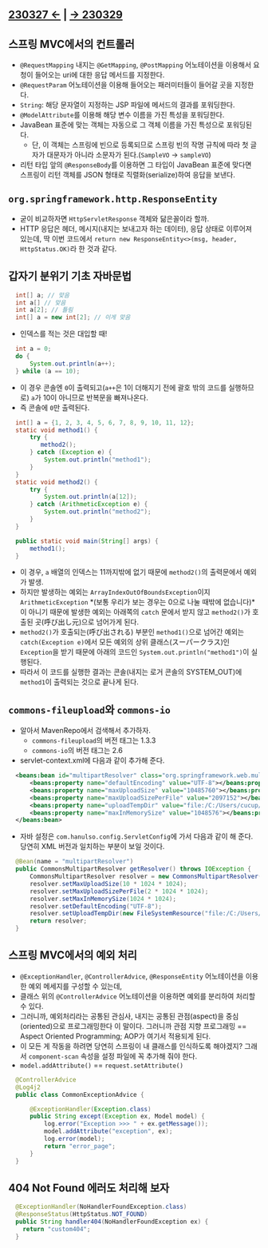﻿#

## [230327 ←](../../230130-_Spring/230327/) | [→ 230329](../../230130-_Spring/230329/)

## 스프링 MVC에서의 컨트롤러

- `@RequestMapping` 내지는 `@GetMapping`, `@PostMapping` 어노테이션을 이용해서 요청이 들어오는 uri에 대한 응답 메서드를 지정한다.
- `@RequestParam` 어노테이션을 이용해 들어오는 패러미터들이 들어갈 곳을 지정한다.
- `String`: 해당 문자열이 지정하는 JSP 파일에 메서드의 결과를 포워딩한다.
- `@ModelAttribute`를 이용해 해당 변수 이름을 가진 특성을 포워딩한다.
- JavaBean 표준에 맞는 객체는 자동으로 그 객체 이름을 가진 특성으로 포워딩된다.
  - 단, 이 객체는 스프링에 빈으로 등록되므로 스프링 빈의 작명 규칙에 따라 첫 글자가 대문자가 아니라 소문자가 된다.(`SampleVO` -> `sampleVO`)
- 리턴 타입 앞의 `@ResponseBody`를 이용하면 그 타입이 JavaBean 표준에 맞다면 스프링이 리턴 객체를 JSON 형태로 직렬화(serialize)하여 응답을 보낸다.

## `org.springframework.http.ResponseEntity`

- 굳이 비교하자면 `HttpServletResponse` 객체와 닮은꼴이라 할까.
- HTTP 응답은 헤더, 메시지(내지는 보내고자 하는 데이터), 응답 상태로 이루어져 있는데, 딱 이번 코드에서 `return new ResponseEntity<>(msg, header, HttpStatus.OK)`라 한 것과 같다.

## 갑자기 분위기 기초 자바문법

```java
  int[] a; // 맞음
  int a[] // 맞음
  int a[2]; // 틀림
  int[] a = new int[2]; // 이게 맞음
```

- 인덱스를 적는 것은 대입할 때!

```java
  int a = 0;
  do {
      System.out.println(a++);
  } while (a == 10);
```

- 이 경우 콘솔엔 `0`이 출력되고(`a++`은 1이 더해지기 전에 괄호 밖의 코드를 실행하므로) `a`가 10이 아니므로 반복문을 빠져나온다.
- 즉 콘솔에 `0`만 출력된다.

```java
  int[] a = {1, 2, 3, 4, 5, 6, 7, 8, 9, 10, 11, 12};
  static void method1() {
      try {
         method2();
      } catch (Exception e) {
          System.out.println("method1");
      }
  }
  static void method2() {
      try {
          System.out.println(a[12]);
      } catch (ArithmeticException e) {
          System.out.println("method2");
      }
  }

  public static void main(String[] args) {
      method1();
  }
```

- 이 경우, `a` 배열의 인덱스는 11까지밖에 없기 때문에 `method2()`의 출력문에서 예외가 발생.
- 하지만 발생하는 예외는 `ArrayIndexOutOfBoundsException`이지 `ArithmeticException` *(보통 우리가 보는 경우는 0으로 나눌 때밖에 없습니다)*이 아니기 때문에 발생한 예외는 아래쪽의 `catch` 문에서 받지 않고 `method2()`가 호출된 곳(呼び出し元)으로 넘어가게 된다.
- `method2()`가 호출되는(呼び出される) 부분인 `method1()`으로 넘어간 예외는 `catch(Exception e)`에서 모든 예외의 상위 클래스(スーパークラス)인 `Exception`을 받기 때문에 아래의 코드인 `System.out.println("method1")`이 실행된다.
- 따라서 이 코드를 실행한 결과는 콘솔(내지는 로거 콘솔의 SYSTEM_OUT)에 `method1`이 출력되는 것으로 끝나게 된다.

## `commons-fileupload`와 `commons-io`

- 알아서 MavenRepo에서 검색해서 추가하자.
  - `commons-fileupload`의 버전 태그는 1.3.3
  - `commons-io`의 버전 태그는 2.6
- servlet-context.xml에 다음과 같이 추가해 준다.

```xml
  <beans:bean id="multipartResolver" class="org.springframework.web.multipart.commons.CommonsMultipartResolver">
      <beans:property name="defaultEncoding" value="UTF-8"></beans:property>
      <beans:property name="maxUploadSize" value="10485760"></beans:property>
      <beans:property name="maxUploadSizePerFile" value="2097152"></beans:property>
      <beans:property name="uploadTempDir" value="file:/C:/Users/cucup/Gogs/spring56/supload"></beans:property>
      <beans:property name="maxInMemorySize" value="1048576"></beans:property>
  </beans:bean>
```

- 자바 설정은 `com.hanulso.config.ServletConfig`에 가서 다음과 같이 해 준다. 당연히 XML 버전과 일치하는 부분이 보일 것이다.

```java
  @Bean(name = "multipartResolver")
  public CommonsMultipartResolver getResolver() throws IOException {
      CommonsMultipartResolver resolver = new CommonsMultipartResolver();
      resolver.setMaxUploadSize(10 * 1024 * 1024);
      resolver.setMaxUploadSizePerFile(2 * 1024 * 1024);
      resolver.setMaxInMemorySize(1024 * 1024);
      resolver.setDefaultEncoding("UTF-8");
      resolver.setUploadTempDir(new FileSystemResource("file:/C:/Users/cucup/Gogs/spring56/supload"));
      return resolver;
  }
```

## 스프링 MVC에서의 예외 처리

- `@ExceptionHandler`, `@ControllerAdvice`, `@ResponseEntity` 어노테이션을 이용한 예외 메세지를 구성할 수 있는데,
- 클래스 위의 `@ControllerAdvice` 어노테이션을 이용하면 예외를 분리하여 처리할 수 있다.
- 그러니까, 예외처리라는 공통된 관심사, 내지는 공통된 관점(aspect)을 중심(oriented)으로 프로그래밍한다 이 말이다. 그러니까 관점 지향 프로그래밍 == Aspect Oriented Programming; AOP가 여기서 적용되게 된다.
- 이 모든 게 작동을 하려면 당연히 스프링이 내 클래스를 인식하도록 해야겠지? 그래서 `component-scan` 속성을 설정 파일에 꼭 추가해 줘야 한다.
- `model.addAttribute()` == `request.setAttribute()`

```java
  @ControllerAdvice
  @Log4j2
  public class CommonExceptionAdvice {

      @ExceptionHandler(Exception.class)
      public String except(Exception ex, Model model) {
          log.error("Exception >>> " + ex.getMessage());
          model.addAttribute("exception", ex);
          log.error(model);
          return "error_page";
      }
  }
```

## 404 Not Found 에러도 처리해 보자

```java
  @ExceptionHandler(NoHandlerFoundException.class)
  @ResponseStatus(HttpStatus.NOT_FOUND)
  public String handler404(NoHandlerFoundException ex) {
    return "custom404";
  }
```
